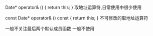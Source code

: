 Date* operator& ()
{
    return this;
}
取地址运算符,日常使用中很少使用

const Date* operator& () const
{
    return this;
}
不可修改的取地址运算符

一般不关注最后两个默认成员函数
一般不使用